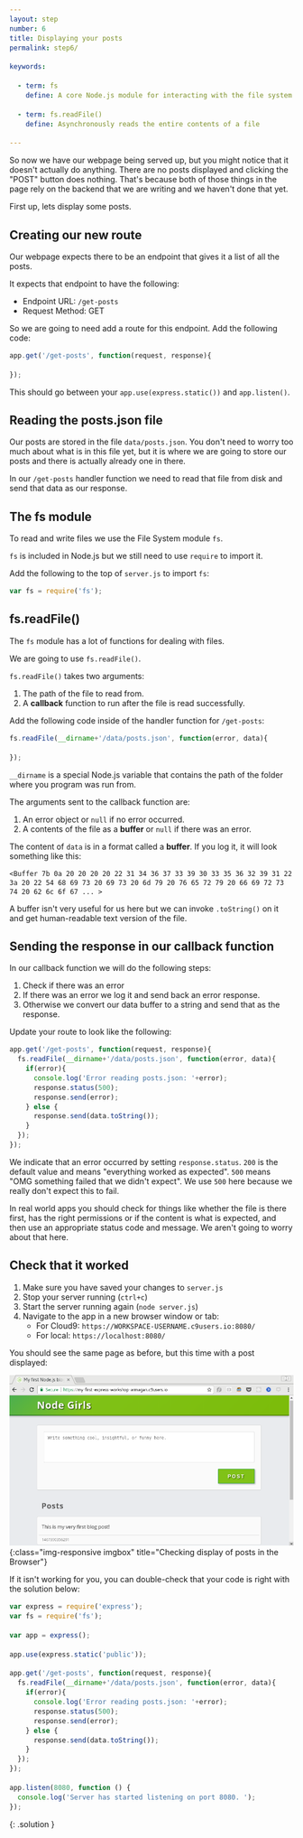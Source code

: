 ```yaml
---
layout: step
number: 6
title: Displaying your posts
permalink: step6/

keywords:

  - term: fs
    define: A core Node.js module for interacting with the file system on your computer.  Read more [here](https://nodejs.org/dist/latest-v4.x/docs/api/fs.html#fs_file_system)

  - term: fs.readFile()
    define: Asynchronously reads the entire contents of a file

---
```


So now we have our webpage being served up, but you might notice that it doesn't actually do anything.  There are no posts displayed and clicking the "POST" button does nothing.  That's because both of those things in the page rely on the backend that we are writing and we haven't done that yet.

First up, lets display some posts.  

## Creating our new route

Our webpage expects there to be an endpoint that gives it a list of all the posts.  

It expects that endpoint to have the following:

 * Endpoint URL: `/get-posts`
 * Request Method: GET

So we are going to need add a route for this endpoint.  Add the following code:

```javascript
app.get('/get-posts', function(request, response){

});
```

This should go between your `app.use(express.static())` and `app.listen()`.

## Reading the posts.json file

Our posts are stored in the file `data/posts.json`.  You don't need to worry too much about what is in this file yet, but it is where we are going to store our posts and there is actually already one in there.

In our `/get-posts` handler function we need to read that file from disk and send that data as our response.

## The fs module

To read and write files we use the File System module `fs`.  

`fs` is included in Node.js but we still need to use `require` to import it.

Add the following to the top of `server.js` to import `fs`:

```javascript
var fs = require('fs');
```

## fs.readFile()

The `fs` module has a lot of functions for dealing with files.  

We are going to use `fs.readFile()`.

`fs.readFile()` takes two arguments:

1. The path of the file to read from.
2. A **callback** function to run after the file is read successfully.

Add the following code inside of the handler function for `/get-posts`:
```javascript
fs.readFile(__dirname+'/data/posts.json', function(error, data){

});
```

`__dirname` is a special Node.js variable that contains the path of the folder where you program was run from.

The arguments sent to the callback function are:

1. An error object or `null` if no error occurred.
2. A contents of the file as a **buffer** or `null` if there was an error.

The content of `data` is in a format called a **buffer**.  If you log it, it will look something like this:

```
<Buffer 7b 0a 20 20 20 20 22 31 34 36 37 33 39 30 33 35 36 32 39 31 22 3a 20 22 54 68 69 73 20 69 73 20 6d 79 20 76 65 72 79 20 66 69 72 73 74 20 62 6c 6f 67 ... >
```

A buffer isn't very useful for us here but we can invoke `.toString()` on it and get human-readable text version of the file.

## Sending the response in our callback function

In our callback function we will do the following steps:

1. Check if there was an error
2. If there was an error we log it and send back an error response.  
3. Otherwise we convert our data buffer to a string and send that as the response.

Update your route to look like the following:

```javascript
app.get('/get-posts', function(request, response){
  fs.readFile(__dirname+'/data/posts.json', function(error, data){
    if(error){
      console.log('Error reading posts.json: '+error);
      response.status(500);
      response.send(error);
    } else {
      response.send(data.toString());
    }
  });
});
```

We indicate that an error occurred by setting `response.status`.  `200` is the default value and means "everything worked as expected".  `500` means "OMG something failed that we didn't expect".  We use `500` here because we really don't expect this to fail.  

In real world apps you should check for things like whether the file is there first, has the right permissions or if the content is what is expected, and then use an appropriate status code and message.  We aren't going to worry about that here.

## Check that it worked

1. Make sure you have saved your changes to `server.js`
2. Stop your server running (`ctrl+c`)
3. Start the server running again (`node server.js`)
4. Navigate to the app in a new browser window or tab:
    * For Cloud9: `https://WORKSPACE-USERNAME.c9users.io:8080/`
    * For local: `https://localhost:8080/`

You should see the same page as before, but this time with a post displayed:

![Checking display of posts in the Browser](../assets/step6-b.png){:class="img-responsive imgbox" title="Checking display of posts in the Browser"}

If it isn't working for you, you can double-check that your code is right with the solution below:

```javascript
var express = require('express');
var fs = require('fs');

var app = express();

app.use(express.static('public'));

app.get('/get-posts', function(request, response){
  fs.readFile(__dirname+'/data/posts.json', function(error, data){
    if(error){
      console.log('Error reading posts.json: '+error);
      response.status(500);
      response.send(error);
    } else {
      response.send(data.toString());
    }
  });
});

app.listen(8080, function () {
  console.log('Server has started listening on port 8080. ');
});
```
{: .solution }

<!-- This is a common **pattern** in Node.js for asynchronous operations.   -->

<!--
```javascript
var fs = require('fs');

app.get('/get-posts', function(request, response){
  fs.readFile(__dirname+'/data/posts.json', function(error, file){
    response.send(file);
  });
});
```
-->

<!-- So now we're saving the blog posts to the server.  Time to get them and display them on the page!

If you look inside `public/script.js`, there's a whole bunch of JavaScript code in there.  Don't worry about what all the code means, just know that it's responsible for sending a request to GET old blog posts and display them on the page underneath "Recent Posts".

`script.js` is trying to load existing posts by making a GET request. Look inside `script.js` and see if you can find any useful endpoints.


Your `script.js` file will want to receive the JSON containing your blog posts.  Your job is to make that happen!

Express has a handy method called `res.sendFile()` that makes it easy to send files back to the client.  Feel free to use this with your JSON.


If all goes well, you should have a fully functional CMS!

## Congratulations!! 😍

### Now try out some stretch goals -->
